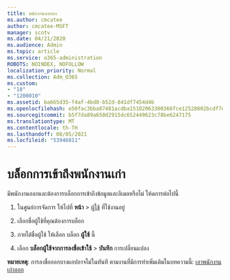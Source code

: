 ```yaml
---
title: พนักงานลาออก
ms.author: cmcatee
author: cmcatee-MSFT
manager: scotv
ms.date: 04/21/2020
ms.audience: Admin
ms.topic: article
ms.service: o365-administration
ROBOTS: NOINDEX, NOFOLLOW
localization_priority: Normal
ms.collection: Adm_O365
ms.custom:
- "18"
- "1200010"
ms.assetid: ba665d35-f4af-4bd0-b52d-841df7454d4b
ms.openlocfilehash: e50fac3bba87481acdba15102063300366fce12528802bcdf7d8cdf146807e3f
ms.sourcegitcommit: b5f7da89a650d2915dc652449623c78be6247175
ms.translationtype: MT
ms.contentlocale: th-TH
ms.lasthandoff: 08/05/2021
ms.locfileid: "53946811"
---
```

# <a name="block-access-to-a-former-employee"></a>บล็อกการเข้าถึงพนักงานเก่า

มีพนักงานออกและต้องการบล็อกการเข้าถึงข้อมูลและอีเมลหรือไม่ ให้ดการต่อไปนี้
  
1. ในศูนย์การจัดการ ให้ไปที่ **หน้า** \> [ผู้ใช้](https://go.microsoft.com/fwlink/p/?linkid=834822) ที่ใช้งานอยู่

2. เลือกชื่อผู้ใช้ที่คุณต้องการบล็อก

3. ภายใต้ชื่อผู้ใช้ ให้เลือก บล็อก **ผู้ใช้** นี้

4. เลือก **บล็อกผู้ใช้จากการลงชื่อเข้าใช้** \> **บันทึก** การเปลี่ยนแปลง

**หมายเหตุ**: การลงชื่อออกบางแอปอาจไม่ในทันที ตามงานที่มีการทําเพิ่มเติมในบทความนี้: [เอาพนักงานเก่าออก](https://docs.microsoft.com/microsoft-365/admin/add-users/remove-former-employee)